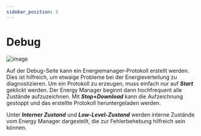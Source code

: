 ```yaml
---
sidebar_position: 5
---
```


# Debug

![image](/img/webinterface/energy_manager/wem2-debug.jpeg)

Auf der Debug-Seite kann ein Energiemanager-Protokoll erstellt werden. Dies ist hilfreich, um etwaige Probleme
bei der Energieverteilung zu diagnostizieren. Um ein Protokoll zu erzeugen, muss einfach nur auf ***Start*** geklickt
werden. Der Energy Manager beginnt dann hochfrequent alle Zustände aufzuzeichnen. Mit ***Stop+Download*** kann
die Aufzeichnung gestoppt und das erstellte Protokoll heruntergeladen werden.

Unter ***Interner Zustand*** und ***Low-Level-Zustand*** werden
interne Zustände vom Energy Manager dargestellt, die zur Fehlerbehebung hilfreich sein können.

